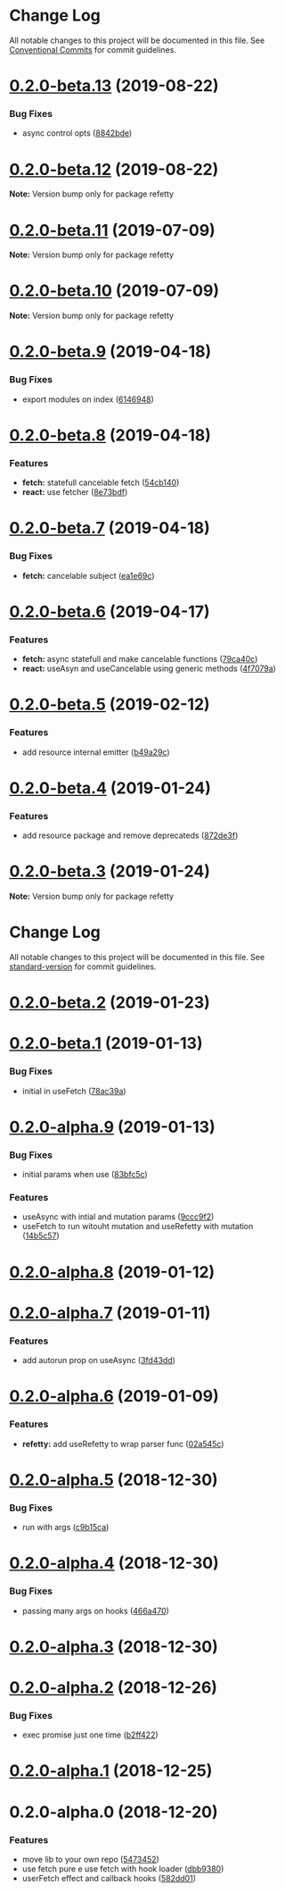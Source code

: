 # Change Log

All notable changes to this project will be documented in this file.
See [Conventional Commits](https://conventionalcommits.org) for commit guidelines.

# [0.2.0-beta.13](https://github.com/brunobertolini/refetty/compare/v0.2.0-beta.12...v0.2.0-beta.13) (2019-08-22)


### Bug Fixes

* async control opts ([8842bde](https://github.com/brunobertolini/refetty/commit/8842bde))





# [0.2.0-beta.12](https://github.com/brunobertolini/refetty/compare/v0.2.0-beta.11...v0.2.0-beta.12) (2019-08-22)

**Note:** Version bump only for package refetty





# [0.2.0-beta.11](https://github.com/brunobertolini/refetty/compare/v0.2.0-beta.10...v0.2.0-beta.11) (2019-07-09)

**Note:** Version bump only for package refetty





# [0.2.0-beta.10](https://github.com/brunobertolini/refetty/compare/v0.2.0-beta.9...v0.2.0-beta.10) (2019-07-09)

**Note:** Version bump only for package refetty





# [0.2.0-beta.9](https://github.com/brunobertolini/refetty/compare/v0.2.0-beta.8...v0.2.0-beta.9) (2019-04-18)


### Bug Fixes

* export modules on index ([6146948](https://github.com/brunobertolini/refetty/commit/6146948))





# [0.2.0-beta.8](https://github.com/brunobertolini/refetty/compare/v0.2.0-beta.7...v0.2.0-beta.8) (2019-04-18)


### Features

* **fetch:** statefull cancelable fetch ([54cb140](https://github.com/brunobertolini/refetty/commit/54cb140))
* **react:** use fetcher ([8e73bdf](https://github.com/brunobertolini/refetty/commit/8e73bdf))





# [0.2.0-beta.7](https://github.com/brunobertolini/refetty/compare/v0.2.0-beta.6...v0.2.0-beta.7) (2019-04-18)


### Bug Fixes

* **fetch:** cancelable subject ([ea1e69c](https://github.com/brunobertolini/refetty/commit/ea1e69c))





# [0.2.0-beta.6](https://github.com/brunobertolini/refetty/compare/v0.2.0-beta.5...v0.2.0-beta.6) (2019-04-17)


### Features

* **fetch:** async statefull and make cancelable functions ([79ca40c](https://github.com/brunobertolini/refetty/commit/79ca40c))
* **react:** useAsyn and useCancelable using generic methods ([4f7079a](https://github.com/brunobertolini/refetty/commit/4f7079a))





# [0.2.0-beta.5](https://github.com/brunobertolini/refetty/compare/v0.2.0-beta.4...v0.2.0-beta.5) (2019-02-12)


### Features

* add resource internal emitter ([b49a29c](https://github.com/brunobertolini/refetty/commit/b49a29c))





# [0.2.0-beta.4](https://github.com/brunobertolini/refetty/compare/v0.2.0-beta.3...v0.2.0-beta.4) (2019-01-24)


### Features

* add resource package and remove deprecateds ([872de3f](https://github.com/brunobertolini/refetty/commit/872de3f))





# [0.2.0-beta.3](https://github.com/brunobertolini/refetty/compare/v0.2.0-beta.2...v0.2.0-beta.3) (2019-01-24)

**Note:** Version bump only for package refetty





# Change Log

All notable changes to this project will be documented in this file. See [standard-version](https://github.com/conventional-changelog/standard-version) for commit guidelines.

<a name="0.2.0-beta.2"></a>
# [0.2.0-beta.2](https://github.com/brunobertolini/refetty/compare/v0.2.0-beta.1...v0.2.0-beta.2) (2019-01-23)



<a name="0.2.0-beta.1"></a>
# [0.2.0-beta.1](https://github.com/brunobertolini/refetty/compare/v0.2.0-alpha.9...v0.2.0-beta.1) (2019-01-13)


### Bug Fixes

* initial in useFetch ([78ac39a](https://github.com/brunobertolini/refetty/commit/78ac39a))



<a name="0.2.0-alpha.9"></a>
# [0.2.0-alpha.9](https://github.com/brunobertolini/refetty/compare/v0.2.0-alpha.8...v0.2.0-alpha.9) (2019-01-13)


### Bug Fixes

* initial params when use ([83bfc5c](https://github.com/brunobertolini/refetty/commit/83bfc5c))


### Features

* useAsync with intial and mutation params ([9ccc9f2](https://github.com/brunobertolini/refetty/commit/9ccc9f2))
* useFetch to run witouht mutation and useRefetty with mutation ([14b5c57](https://github.com/brunobertolini/refetty/commit/14b5c57))



<a name="0.2.0-alpha.8"></a>
# [0.2.0-alpha.8](https://github.com/brunobertolini/refetty/compare/v0.2.0-alpha.7...v0.2.0-alpha.8) (2019-01-12)



<a name="0.2.0-alpha.7"></a>
# [0.2.0-alpha.7](https://github.com/brunobertolini/refetty/compare/v0.2.0-alpha.6...v0.2.0-alpha.7) (2019-01-11)


### Features

* add autorun prop on useAsync ([3fd43dd](https://github.com/brunobertolini/refetty/commit/3fd43dd))



<a name="0.2.0-alpha.6"></a>
# [0.2.0-alpha.6](https://github.com/brunobertolini/refetty/compare/v0.2.0-alpha.5...v0.2.0-alpha.6) (2019-01-09)


### Features

* **refetty:** add useRefetty to wrap parser func ([02a545c](https://github.com/brunobertolini/refetty/commit/02a545c))



<a name="0.2.0-alpha.5"></a>
# [0.2.0-alpha.5](https://github.com/brunobertolini/refetty/compare/v0.2.0-alpha.4...v0.2.0-alpha.5) (2018-12-30)


### Bug Fixes

* run with args ([c9b15ca](https://github.com/brunobertolini/refetty/commit/c9b15ca))



<a name="0.2.0-alpha.4"></a>
# [0.2.0-alpha.4](https://github.com/brunobertolini/refetty/compare/v0.2.0-alpha.3...v0.2.0-alpha.4) (2018-12-30)


### Bug Fixes

* passing many args on hooks ([466a470](https://github.com/brunobertolini/refetty/commit/466a470))



<a name="0.2.0-alpha.3"></a>
# [0.2.0-alpha.3](https://github.com/brunobertolini/refetty/compare/v0.2.0-alpha.2...v0.2.0-alpha.3) (2018-12-30)



<a name="0.2.0-alpha.2"></a>
# [0.2.0-alpha.2](https://github.com/brunobertolini/refetty/compare/v0.2.0-alpha.1...v0.2.0-alpha.2) (2018-12-26)


### Bug Fixes

* exec promise just one time ([b2ff422](https://github.com/brunobertolini/refetty/commit/b2ff422))



<a name="0.2.0-alpha.1"></a>
# [0.2.0-alpha.1](https://github.com/brunobertolini/refetty/compare/v0.2.0-alpha.0...v0.2.0-alpha.1) (2018-12-25)



<a name="0.2.0-alpha.0"></a>
# 0.2.0-alpha.0 (2018-12-20)


### Features

* move lib to your own repo ([5473452](https://github.com/brunobertolini/refetty/commit/5473452))
* use fetch pure e use fetch with hook loader ([dbb9380](https://github.com/brunobertolini/refetty/commit/dbb9380))
* userFetch effect and callback hooks ([582dd01](https://github.com/brunobertolini/refetty/commit/582dd01))
